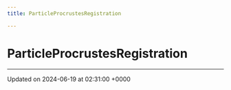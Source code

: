 ```yaml
---
title: ParticleProcrustesRegistration

---
```


# ParticleProcrustesRegistration





-------------------------------

Updated on 2024-06-19 at 02:31:00 +0000